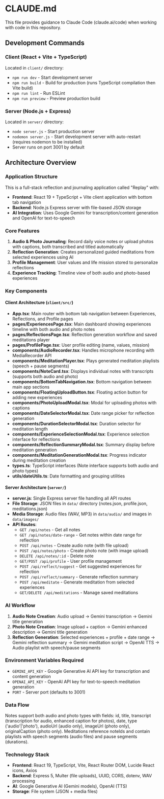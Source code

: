 # CLAUDE.md

This file provides guidance to Claude Code (claude.ai/code) when working with code in this repository.

## Development Commands

### Client (React + Vite + TypeScript)
Located in `client/` directory:
- `npm run dev` - Start development server
- `npm run build` - Build for production (runs TypeScript compilation then Vite build)
- `npm run lint` - Run ESLint
- `npm run preview` - Preview production build

### Server (Node.js + Express)
Located in `server/` directory:
- `node server.js` - Start production server
- `nodemon server.js` - Start development server with auto-restart (requires nodemon to be installed)
- Server runs on port 3001 by default

## Architecture Overview

### Application Structure
This is a full-stack reflection and journaling application called "Replay" with:
- **Frontend**: React 19 + TypeScript + Vite client application with bottom tab navigation
- **Backend**: Node.js Express server with file-based JSON storage
- **AI Integration**: Uses Google Gemini for transcription/content generation and OpenAI for text-to-speech

### Core Features
1. **Audio & Photo Journaling**: Record daily voice notes or upload photos with captions, both transcribed and titled automatically
2. **Reflection Generation**: Creates personalized guided meditations from selected experiences using AI
3. **Profile Management**: User values and life mission stored to personalize reflections
4. **Experience Tracking**: Timeline view of both audio and photo-based experiences

### Key Components

#### Client Architecture (`client/src/`)
- **App.tsx**: Main router with bottom tab navigation between Experiences, Reflections, and Profile pages
- **pages/ExperiencesPage.tsx**: Main dashboard showing experiences timeline with both audio and photo notes
- **pages/ReflectionsPage.tsx**: Reflection generation workflow and saved meditations player
- **pages/ProfilePage.tsx**: User profile editing (name, values, mission)
- **components/AudioRecorder.tsx**: Handles microphone recording with MediaRecorder API
- **components/MeditationPlayer.tsx**: Plays generated meditation playlists (speech + pause segments)
- **components/NoteCard.tsx**: Displays individual notes with transcripts (supports both audio and photo)
- **components/BottomTabNavigation.tsx**: Bottom navigation between main app sections
- **components/FloatingUploadButton.tsx**: Floating action button for adding new experiences
- **components/PhotoUploadModal.tsx**: Modal for uploading photos with captions
- **components/DateSelectorModal.tsx**: Date range picker for reflection generation
- **components/DurationSelectorModal.tsx**: Duration selector for meditation length
- **components/ExperienceSelectionModal.tsx**: Experience selection interface for reflections
- **components/ReflectionSummaryModal.tsx**: Summary display before meditation generation
- **components/MeditationGenerationModal.tsx**: Progress indicator during meditation creation
- **types.ts**: TypeScript interfaces (Note interface supports both audio and photo types)
- **utils/dateUtils.ts**: Date formatting and grouping utilities

#### Server Architecture (`server/`)
- **server.js**: Single Express server file handling all API routes
- **File Storage**: JSON files in `data/` directory (notes.json, profile.json, meditations.json)
- **Media Storage**: Audio files (WAV, MP3) in `data/audio/` and images in `data/images/`
- **API Routes**:
  - `GET /api/notes` - Get all notes
  - `GET /api/notes/date-range` - Get notes within date range for reflection
  - `POST /api/notes` - Create audio note (with file upload)
  - `POST /api/notes/photo` - Create photo note (with image upload)
  - `DELETE /api/notes/:id` - Delete note
  - `GET/POST /api/profile` - User profile management
  - `POST /api/reflect/suggest` - Get suggested experiences for reflection
  - `POST /api/reflect/summary` - Generate reflection summary
  - `POST /api/meditate` - Generate meditation from selected experiences
  - `GET/DELETE /api/meditations` - Manage saved meditations

### AI Workflow
1. **Audio Note Creation**: Audio upload → Gemini transcription → Gemini title generation
2. **Photo Note Creation**: Image upload + caption → Gemini enhanced description → Gemini title generation
3. **Reflection Generation**: Selected experiences + profile + date range → Gemini reflection summary → Gemini meditation script → OpenAI TTS → Audio playlist with speech/pause segments

### Environment Variables Required
- `GEMINI_API_KEY` - Google Generative AI API key for transcription and content generation
- `OPENAI_API_KEY` - OpenAI API key for text-to-speech meditation generation
- `PORT` - Server port (defaults to 3001)

### Data Flow
Notes support both audio and photo types with fields: id, title, transcript (transcription for audio, enhanced caption for photos), date, type ('audio'|'photo'), audioUrl (audio only), imageUrl (photo only), originalCaption (photo only). Meditations reference noteIds and contain playlists with speech segments (audio files) and pause segments (durations).

### Technology Stack
- **Frontend**: React 19, TypeScript, Vite, React Router DOM, Lucide React icons, Axios
- **Backend**: Express 5, Multer (file uploads), UUID, CORS, dotenv, WAV processing
- **AI**: Google Generative AI (Gemini models), OpenAI (TTS)
- **Storage**: File system (JSON + media files)